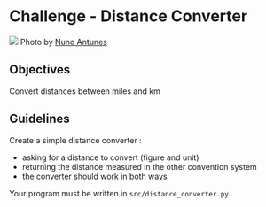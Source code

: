 # Challenge - Distance Converter

![](https://images.unsplash.com/photo-1485982353291-4f167f9dee32?ixlib=rb-1.2.1&ixid=eyJhcHBfaWQiOjEyMDd9&auto=format&fit=crop&w=1350&q=80)
Photo by [Nuno Antunes](https://unsplash.com/photos/eKfEO0qM1aU)

## Objectives
Convert distances between miles and km

## Guidelines
Create a simple distance converter :
- asking for a distance to convert (figure and unit)
- returning the distance measured in the other convention system
- the converter should work in both ways

Your program must be written in `src/distance_converter.py`.
